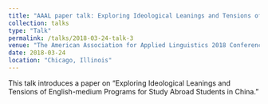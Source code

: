```yaml
---
title: "AAAL paper talk: Exploring Ideological Leanings and Tensions of English-medium Programs for Study Abroad Students in China"
collection: talks
type: "Talk"
permalink: /talks/2018-03-24-talk-3
venue: "The American Association for Applied Linguistics 2018 Conference"
date: 2018-03-24
location: "Chicago, Illinois"
---
```


This talk introduces a paper on “Exploring Ideological Leanings and Tensions of English-medium Programs for Study Abroad Students in China.”
